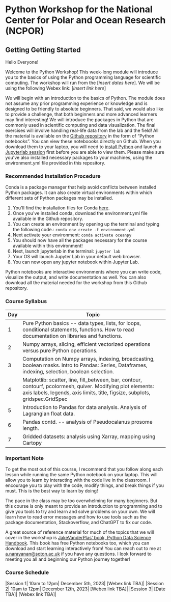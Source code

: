 # Python Workshop for the National Center for Polar and Ocean Research (NCPOR)

## Getting Getting Started

Hello Everyone!

Welcome to the Python Workshop! This week-long module will introduce you to the basics of using the Python programming language for scientific computing. The workshop will run from the [*insert dates here*]. We will be using the following Webex link: [*insert link here*]

We will begin with an introduction to the basics of Python. The module does not assume any prior programming experience or knowledge and is designed to be friendly to absolute beginners. That said, we would also like to provide a challenge, that both beginners and more advanced learners may find interesting! We will introduce the packages in Python that are commonly used in scientific computing and data visualization. The final exercises will involve handling real-life data from the lab and the field! All the material is available on the [Github repository](https://github.com/adityarn/PythonWorkshopNCPOR) in the form of “Python notebooks”. You can view these noteboooks directly on Github. When you download them to your laptop, you will need to [install Python](https://conda.io/projects/conda/en/latest/user-guide/install/index.html) and launch a [Jupyterlab session](https://jupyterlab.readthedocs.io/en/stable/getting_started/installation.html) first before you are able to view them. Please make sure you've also installed necessary packages to your machines, using the environment.yml file provided in this repository.

### Recommended Installation Procedure

Conda is a package manager that help avoid conflicts between installed Python packages. It can also create virtual environments within which different sets of Python packages may be installed.

1. You'll find the installation files for Conda [here](https://conda.io/projects/conda/en/latest/user-guide/install/index.html).
2. Once you've installed conda, download the environment.yml file available in the Github repository.
3. You can create an environment by opening up the terminal and typing the following code.: ```conda env create -f environment.yml ```
4. Next activate your environment: ```conda activate oceanpy```
5. You should now have all the packages necessary for the course available within this environment!
6. Next, launch jupyterlab in the terminal: ```jupyter lab```
7. Your OS will launch Jupyter Lab in your default web browser.
8. You can now open any jupyter notebook within Jupyter Lab.

Python notebooks are interactive environments where you can write code, visualize the output, and write documentation as well. You can also download all the material needed for the workshop from this Github repository.


### Course Syllabus

|Day|Topic|
|---|---|
|1|Pure Python basics -- data types, lists, for loops, conditional statements, functions. How to read documentation on libraries and functions.|
|2|Numpy arrays, slicing, efficient vectorized operations versus pure Python operations.|
|3|Computation on Numpy arrays, indexing, broadcasting, boolean masks. Intro to Pandas: Series, Dataframes, indexing, selection, boolean selection.|
|4| Matplotlib: scatter, line, fill_between, bar, contour, contourf, pcolormesh, quiver. Modifying plot elements: axis labels, legends, axis limits, title, figsize, subplots, gridspec.GridSpec|
|5| Introduction to Pandas for data analysis. Analysis of Lagrangian float data.|
|6|Pandas contd. -- analysis of Pseudocalanus prosome length.|
|7| Gridded datasets: analysis using Xarray, mapping using Cartopy|



### Important Note

To get the most out of this course, I recommend that you follow along each lesson while running the same Python notebook on your laptop. This will allow you to learn by interacting with the code live in the classroom. I encourage you to play with the code, modify things, and break things if you must. This is the best way to learn by doing!

The pace in the class may be too overwhelming for many beginners. But this course is only meant to provide an introduction to programming and to give you tools to try and learn and solve problems on your own. We will learn how to read error messages and how to use tools such as the package documentation, Stackoverflow, and ChatGPT to fix our code.

A great source of reference material for much of the topics that we will cover in the workshop is [JakeVanderPlas’ book, Python Data Science Handbook](https://jakevdp.github.io/PythonDataScienceHandbook/). This book has free Python notebooks too, which you can download and start learning interactively from! You can reach out to me at a.narayanan@soton.ac.uk if you have any questions. I look forward to meeting you all and beginning our Python journey together!


### Course Schedule

|Session 1| 10am to 12pm| December 5th, 2023| [Webex link TBA]|
|Session 2| 10am to 12pm| December 12th, 2023| [Webex link TBA]|
|Session 3| [Date TBA]| [Webex link TBA]|


